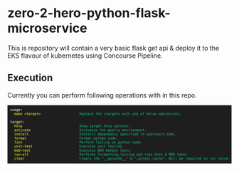 # zero-2-hero-python-flask-microservice
This is repository will contain a very basic flask get api &amp; deploy it to the EKS flavour of kubernetes using Concourse Pipeline.

## Execution

Currently you can perform following operations with in this repo.

![](make-instructions.png)